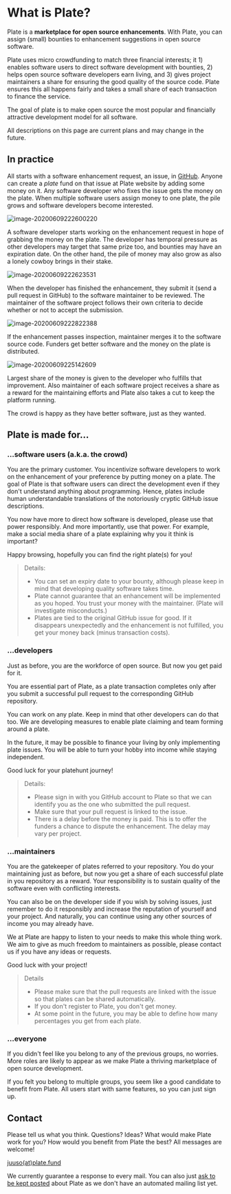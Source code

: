 # What is Plate?

Plate is a **marketplace for open source enhancements**. With Plate, you can assign (small) bounties to enhancement suggestions in open source software.

Plate uses micro crowdfunding to match three financial interests; it 1) enables software users to direct software development with bounties, 2) helps open source software developers earn living, and 3) gives project maintainers a share for ensuring the good quality of the source code. Plate ensures this all happens fairly and takes a small share of each transaction to finance the service.

The goal of plate is to make open source the most popular and financially attractive development model for all software.

All descriptions on this page are current plans and may change in the future.

## In practice

All starts with a software enhancement request, an issue, in [GitHub](https://github.com/). Anyone can create a *plate* fund on that issue at Plate website by adding some money on it. Any software developer who fixes the issue gets the money on the plate. When multiple software users assign money to one plate, the pile grows and software developers become interested.

![image-20200609222600220](https://raw.githubusercontent.com/plate-fund/blog/master/what-is-plate.assets/image-20200609222600220.png)

A software developer starts working on the enhancement request in hope of grabbing the money on the plate. The developer has temporal pressure as other developers may target that same prize too, and bounties may have an expiration date. On the other hand, the pile of money may also grow as also a lonely cowboy brings in their stake.

![image-20200609222623531](https://raw.githubusercontent.com/plate-fund/blog/master/what-is-plate.assets/image-20200609222623531.png)

When the developer has finished the enhancement, they submit it (send a pull request in GitHub) to the software maintainer to be reviewed. The maintainer of the software project follows their own criteria to decide whether or not to accept the submission.

![image-20200609222822388](https://raw.githubusercontent.com/plate-fund/blog/master/what-is-plate.assets/image-20200609222822388.png)

If the enhancement passes inspection, maintainer merges it to the software source code. Funders get better software and the money on the plate is distributed.

![image-20200609225142609](https://raw.githubusercontent.com/plate-fund/blog/master/what-is-plate.assets/image-20200609225142609.png)

Largest share of the money is given to the developer who fulfills that improvement. Also maintainer of each software project receives a share as a reward for the maintaining efforts and Plate also takes a cut to keep the platform running.

The crowd is happy as they have better software, just as they wanted.

## Plate is made for...

### ...software users (a.k.a. the crowd)

You are the primary customer. You incentivize software developers to work on the enhancement of your preference by putting money on a plate. The goal of Plate is that software users can direct the development even if they don't understand anything about programming. Hence, plates include human understandable translations of the notoriously cryptic GitHub issue descriptions.

You now have more to direct how software is developed, please use that power responsibly. And more importantly, use that power. For example, make a social media share of a plate explaining why you it think is important?

Happy browsing, hopefully you can find the right plate(s) for you!

> Details:
>
> - You can set an expiry date to your bounty, although please keep in mind that developing quality software takes time.
> - Plate cannot guarantee that an enhancement will be implemented as you hoped. You trust your money with the maintainer. (Plate will investigate misconducts.)
> - Plates are tied to the original GitHub issue for good. If it disappears unexpectedly and the enhancement is not fulfilled, you get your money back (minus transaction costs).

### ...developers

Just as before, you are the workforce of open source. But now you get paid for it.

You are essential part of Plate, as a plate transaction completes only after you submit a successful pull request to the corresponding GitHub repository.

You can work on any plate. Keep in mind that other developers can do that too. We are developing measures to enable plate claiming and team forming around a plate.

In the future, it may be possible to finance your living by only implementing plate issues. You will be able to turn your hobby into income while staying independent.

Good luck for your platehunt journey!

> Details:
>
> - Please sign in with you GitHub account to Plate so that we can identify you as the one who submitted the pull request.
> - Make sure that your pull request is linked to the issue.
> - There is a delay before the money is paid. This is to offer the funders a chance to dispute the enhancement. The delay may vary per project.

### ...maintainers

You are the gatekeeper of plates referred to your repository. You do your maintaining just as before, but now you get a share of each successful plate in you repository as a reward. Your responsibility is to sustain quality of the software even with conflicting interests.

You can also be on the developer side if you wish by solving issues, just remember to do it responsibly and increase the reputation of yourself and your project. And naturally, you can continue using any other sources of income you may already have.

We at Plate are happy to listen to your needs to make this whole thing work. We aim to give as much freedom to maintainers as possible, please contact us if you have any ideas or requests.

Good luck with your project!

> Details
>
> - Please make sure that the pull requests are linked with the issue so that plates can be shared automatically.
> - If you don't register to Plate, you don't get money.
> - At some point in the future, you may be able to define how many percentages you get from each plate.

### ...everyone

If you didn't feel like you belong to any of the previous groups, no worries. More roles are likely to appear as we make Plate a thriving marketplace of open source development.

If you felt you belong to multiple groups, you seem like a good candidate to benefit from Plate. All users start with same features, so you can just sign up.

## Contact

Please tell us what you think. Questions? Ideas? What would make Plate work for you? How would you benefit from Plate the best? All messages are welcome!

[juuso(at)plate.fund](mailto:juuso@plate.fund?subject=Plate%20contact)

We currently guarantee a response to every mail. You can also just [ask to be kept posted](mailto:juuso@plate.fund?subject=Keep%20me%20posted%20about%20Plate&body=Hi,%20please%20keep%20me%20updated%20about%20the%20progress%20of%20Plate.) about Plate as we don't have an automated mailing list yet.
